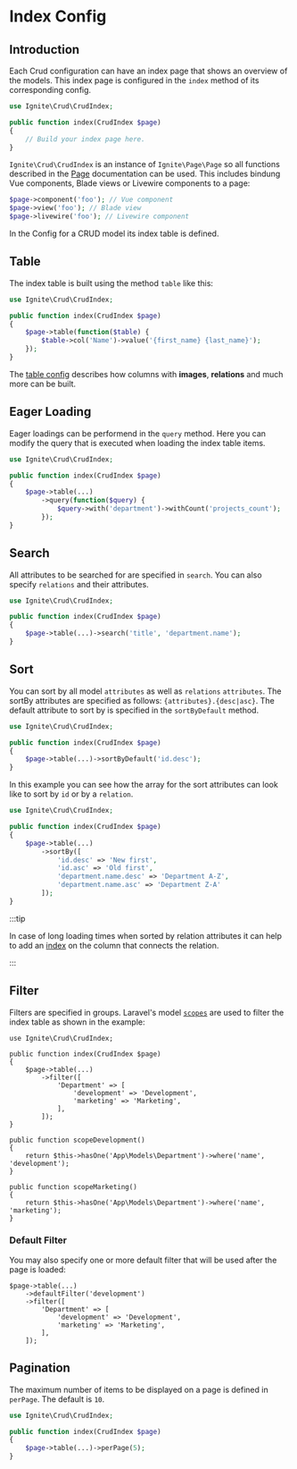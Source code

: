 # Index Config

## Introduction

Each Crud configuration can have an index page that shows an overview of the
models. This index page is configured in the `index` method of its corresponding
config.

```php
use Ignite\Crud\CrudIndex;

public function index(CrudIndex $page)
{
    // Build your index page here.
}
```

`Ignite\Crud\CrudIndex` is an instance of `Ignite\Page\Page` so all functions
described in the [Page](../basics/page.md) documentation can be used. This
includes bindung Vue components, Blade views or Livewire components to a page:

```php
$page->component('foo'); // Vue component
$page->view('foo'); // Blade view
$page->livewire('foo'); // Livewire component
```

In the Config for a CRUD model its index table is defined.

## Table

The index table is built using the method `table` like this:

```php
use Ignite\Crud\CrudIndex;

public function index(CrudIndex $page)
{
    $page->table(function($table) {
        $table->col('Name')->value('{first_name} {last_name}');
    });
}
```

The [table config](table.md) describes how columns with **images**,
**relations** and much more can be built.

## Eager Loading

Eager loadings can be performend in the `query` method. Here you can modify the
query that is executed when loading the index table items.

```php
use Ignite\Crud\CrudIndex;

public function index(CrudIndex $page)
{
    $page->table(...)
        ->query(function($query) {
            $query->with('department')->withCount('projects_count');
        });
}
```

## Search

All attributes to be searched for are specified in `search`. You can also
specify `relations` and their attributes.

```php
use Ignite\Crud\CrudIndex;

public function index(CrudIndex $page)
{
    $page->table(...)->search('title', 'department.name');
}
```

## Sort

You can sort by all model `attributes` as well as `relations` `attributes`. The
sortBy attributes are specified as follows: `{attributes}.{desc|asc}`. The
default attribute to sort by is specified in the `sortByDefault` method.

```php
use Ignite\Crud\CrudIndex;

public function index(CrudIndex $page)
{
    $page->table(...)->sortByDefault('id.desc');
}
```

In this example you can see how the array for the sort attributes can look like
to sort by `id` or by a `relation`.

```php
use Ignite\Crud\CrudIndex;

public function index(CrudIndex $page)
{
    $page->table(...)
        ->sortBy([
            'id.desc' => 'New first',
            'id.asc' => 'Old first',
            'department.name.desc' => 'Department A-Z',
            'department.name.asc' => 'Department Z-A'
        ]);
}
```

:::tip

In case of long loading times when sorted by relation attributes it can help to
add an [index](https://laravel.com/docs/7.x/migrations#indexes) on the column
that connects the relation.

:::

## Filter

Filters are specified in groups. Laravel's model
[`scopes`](https://laravel.com/docs/7.x/eloquent#local-scopes) are used to
filter the index table as shown in the example:

```php{lit/app/Config/PostConfig.php}
use Ignite\Crud\CrudIndex;

public function index(CrudIndex $page)
{
    $page->table(...)
        ->filter([
            'Department' => [
                'development' => 'Development',
                'marketing' => 'Marketing',
            ],
        ]);
}
```

```php{app/Models/Post.php}
public function scopeDevelopment()
{
    return $this->hasOne('App\Models\Department')->where('name', 'development');
}

public function scopeMarketing()
{
    return $this->hasOne('App\Models\Department')->where('name', 'marketing');
}
```

### Default Filter

You may also specify one or more default filter that will be used after the page
is loaded:

```php{lit/app/Config/PostConfig.php}
$page->table(...)
    ->defaultFilter('development')
    ->filter([
        'Department' => [
            'development' => 'Development',
            'marketing' => 'Marketing',
        ],
    ]);
```

## Pagination

The maximum number of items to be displayed on a page is defined in `perPage`.
The default is `10`.

```php
use Ignite\Crud\CrudIndex;

public function index(CrudIndex $page)
{
    $page->table(...)->perPage(5);
}
```
